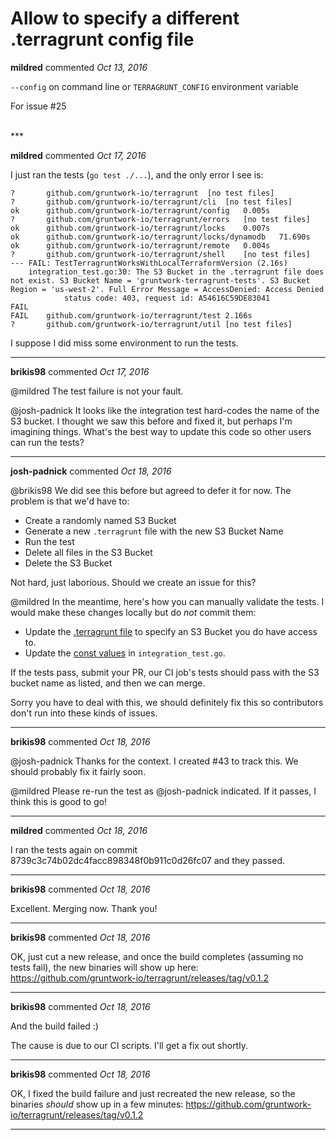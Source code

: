 # Allow to specify a different .terragrunt config file

**mildred** commented *Oct 13, 2016*

`--config` on command line or `TERRAGRUNT_CONFIG` environment variable

For issue #25 

<br />
***


**mildred** commented *Oct 17, 2016*

I just ran the tests (`go test ./...`), and the only error I see is:

```
?       github.com/gruntwork-io/terragrunt  [no test files]
?       github.com/gruntwork-io/terragrunt/cli  [no test files]
ok      github.com/gruntwork-io/terragrunt/config   0.005s
?       github.com/gruntwork-io/terragrunt/errors   [no test files]
ok      github.com/gruntwork-io/terragrunt/locks    0.007s
ok      github.com/gruntwork-io/terragrunt/locks/dynamodb   71.690s
ok      github.com/gruntwork-io/terragrunt/remote   0.004s
?       github.com/gruntwork-io/terragrunt/shell    [no test files]
--- FAIL: TestTerragruntWorksWithLocalTerraformVersion (2.16s)
    integration_test.go:30: The S3 Bucket in the .terragrunt file does not exist. S3 Bucket Name = 'gruntwork-terragrunt-tests'. S3 Bucket Region = 'us-west-2'. Full Error Message = AccessDenied: Access Denied
            status code: 403, request id: A54616C59DE83041
FAIL
FAIL    github.com/gruntwork-io/terragrunt/test 2.166s
?       github.com/gruntwork-io/terragrunt/util [no test files]
```

I suppose I did miss some environment to run the tests.

***

**brikis98** commented *Oct 17, 2016*

@mildred The test failure is not your fault. 

@josh-padnick It looks like the integration test hard-codes the name of the S3 bucket. I thought we saw this before and fixed it, but perhaps I'm imagining things. What's the best way to update this code so other users can run the tests?

***

**josh-padnick** commented *Oct 18, 2016*

@brikis98 We did see this before but agreed to defer it for now. The problem is that we'd have to:
- Create a randomly named S3 Bucket
- Generate a new `.terragrunt` file with the new S3 Bucket Name
- Run the test
- Delete all files in the S3 Bucket
- Delete the S3 Bucket

Not hard, just laborious. Should we create an issue for this?

@mildred In the meantime, here's how you can manually validate the tests. I would make these changes locally but do _not_ commit them:
- Update the [.terragrunt file](https://github.com/gruntwork-io/terragrunt/blob/master/test/fixture/.terragrunt#L17-L19) to specify an S3 Bucket you do have access to.
- Update the [const values](https://github.com/gruntwork-io/terragrunt/blob/master/test/integration_test.go#L19-L20) in `integration_test.go`.

If the tests pass, submit your PR, our CI job's tests should pass with the S3 bucket name as listed, and then we can merge.

Sorry you have to deal with this, we should definitely fix this so contributors don't run into these kinds of issues.

***

**brikis98** commented *Oct 18, 2016*

@josh-padnick Thanks for the context. I created #43 to track this. We should probably fix it fairly soon.

@mildred Please re-run the test as @josh-padnick indicated. If it passes, I think this is good to go!

***

**mildred** commented *Oct 18, 2016*

I ran the tests again on commit 8739c3c74b02dc4facc898348f0b911c0d26fc07 and they passed.

***

**brikis98** commented *Oct 18, 2016*

Excellent. Merging now. Thank you!

***

**brikis98** commented *Oct 18, 2016*

OK, just cut a new release, and once the build completes (assuming no tests fail), the new binaries will show up here: https://github.com/gruntwork-io/terragrunt/releases/tag/v0.1.2

***

**brikis98** commented *Oct 18, 2016*

And the build failed :)

The cause is due to our CI scripts. I'll get a fix out shortly.

***

**brikis98** commented *Oct 18, 2016*

OK, I fixed the build failure and just recreated the new release, so the binaries _should_ show up in a few minutes: https://github.com/gruntwork-io/terragrunt/releases/tag/v0.1.2

***

